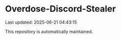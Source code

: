 # Overdose-Discord-Stealer

Last updated: 2025-06-21 04:43:15

This repository is automatically maintained.
